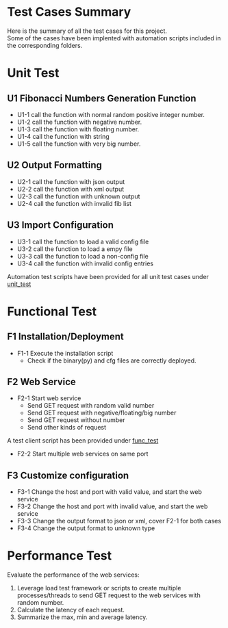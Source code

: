 # Test Cases Summary
Here is the summary of all the test cases for this project. <br>
Some of the cases have been implented with automation scripts included in the corresponding folders.
# Unit Test
## U1 Fibonacci Numbers Generation Function
+ U1-1 call the function with normal random positive integer number. 
+ U1-2 call the function with negative number.
+ U1-3 call the function with floating number.
+ U1-4 call the function with string
+ U1-5 call the function with very big number.

## U2 Output Formatting
+ U2-1 call the function with json output
+ U2-2 call the function with xml output
+ U2-3 call the function with unknown output
+ U2-4 call the function with invalid fib list

## U3 Import Configuration
+ U3-1 call the function to load a valid config file
+ U3-2 call the function to load a empy file
+ U3-3 call the function to load a non-config file
+ U3-4 call the function with invalid config entries

Automation test scripts have been provided for all unit test cases under [unit_test](unit_test/)

# Functional Test
## F1 Installation/Deployment
+ F1-1 Execute the installation script
	+ Check if the binary(py) and cfg files are correctly deployed.

## F2 Web Service
+ F2-1 Start web service
	+ Send GET request with random valid number
	+ Send GET request with negative/floating/big number
	+ Send GET request without number
	+ Send other kinds of request

A test client script has been provided under [func_test](func_test)

+ F2-2 Start multiple web services on same port

## F3 Customize configuration
+ F3-1 Change the host and port with valid value, and start the web service
+ F3-2 Change the host and port with invalid value, and start the web service
+ F3-3 Change the output format to json or xml, cover F2-1 for both cases
+ F3-4 Change the output format to unknown type

# Performance Test
Evaluate the performance of the web services:<br>
1. Leverage load test framework or scripts to create multiple processes/threads to send GET request to the web services with random number.<br>
2. Calculate the latency of each request.<br>
3. Summarize the max, min and average latency.<br>
